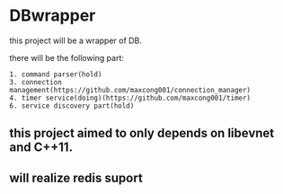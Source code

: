 # DBwrapper
this project will be a wrapper of DB.

there will be the following part:
```
1. command parser(hold)
3. connection management(https://github.com/maxcong001/connection_manager)
4. timer service(doing)(https://github.com/maxcong001/timer)
6. service discovery part(hold)
```
## this project aimed to only depends on libevnet and C++11.

## will realize redis suport
